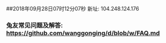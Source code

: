 ##2018年09月28日07时12分07秒 新址: 104.248.124.176
### 兔友常见问题及解答: https://github.com/wanggonging/d/blob/w/FAQ.md
